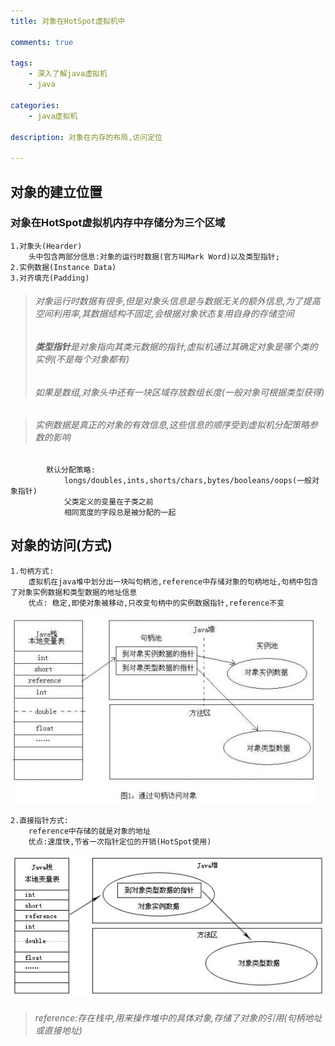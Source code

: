 ```yaml
---
title: 对象在HotSpot虚拟机中

comments: true    

tags: 
    - 深入了解java虚拟机
    - java

categories: 
    - java虚拟机

description: 对象在内存的布局,访问定位

---
```


## 对象的建立位置
### 对象在HotSpot虚拟机内存中存储分为三个区域
    1.对象头(Hearder)
        头中包含两部分信息:对象的运行时数据(官方叫Mark Word)以及类型指针;
    2.实例数据(Instance Data)
    3.对齐填充(Padding)

> ###### 对象运行时数据有很多,但是对象头信息是与数据无关的额外信息,为了提高空间利用率,其数据结构不固定,会根据对象状态复用自身的存储空间
> ###### **类型指针**是对象指向其类元数据的指针,虚拟机通过其确定对象是哪个类的实例(不是每个对象都有)
> ###### 如果是数组,对象头中还有一块区域存放数组长度(一般对象可根据类型获得)

> ###### 实例数据是真正的对象的有效信息,这些信息的顺序受到虚拟机分配策略参数的影响
            默认分配策略: 
                longs/doubles,ints,shorts/chars,bytes/booleans/oops(一般对象指针)
                父类定义的变量在子类之前
                相同宽度的字段总是被分配的一起



## 对象的访问(方式)
    1.句柄方式:     
        虚拟机在java堆中划分出一块叫句柄池,reference中存储对象的句柄地址,句柄中包含了对象实例数据和类型数据的地址信息
        优点: 稳定,即使对象被移动,只改变句柄中的实例数据指针,reference不变
        
![](20170309001_对象在HotSpot虚拟机中/object.jpg)

    2.直接指针方式:
        reference中存储的就是对象的地址
        优点:速度快,节省一次指针定位的开销(HotSpot使用)
        
![](20170309001_对象在HotSpot虚拟机中/1bda289.jpg)

    
> ###### reference:存在栈中,用来操作堆中的具体对象,存储了对象的引用(句柄地址或直接地址)
